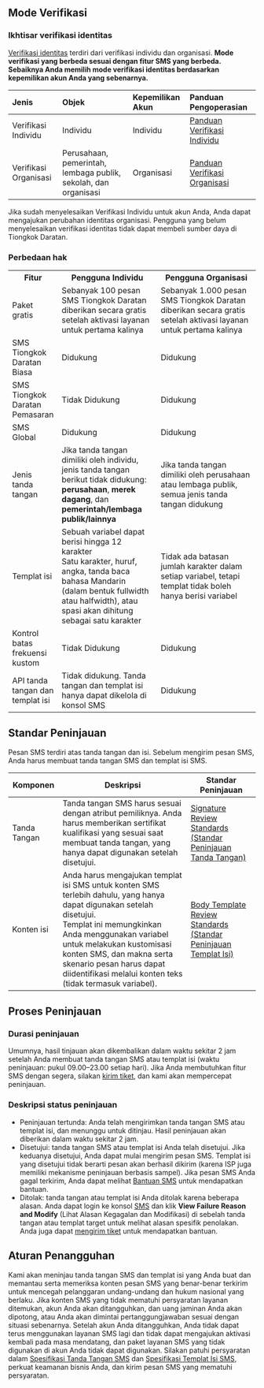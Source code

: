 
## Mode Verifikasi
### Ikhtisar verifikasi identitas
[Verifikasi identitas](https://intl.cloud.tencent.com/document/product/378/3629) terdiri dari verifikasi individu dan organisasi. **Mode verifikasi yang berbeda sesuai dengan fitur SMS yang berbeda. Sebaiknya Anda memilih mode verifikasi identitas berdasarkan kepemilikan akun Anda yang sebenarnya.**

| Jenis             | Objek                           | Kepemilikan Akun | Panduan Pengoperasian                                                     |
| :--------------- | :--------------------------------- | :------- | :----------------------------------------------------------- |
| Verifikasi Individu | Individu                               | Individu      | [Panduan Verifikasi Individu](https://intl.cloud.tencent.com/document/product/378/10495) |
| Verifikasi Organisasi | Perusahaan, pemerintah, lembaga publik, sekolah, dan organisasi | Organisasi     | [Panduan Verifikasi Organisasi](https://intl.cloud.tencent.com/document/product/378/10496) |

Jika sudah menyelesaikan Verifikasi Individu untuk akun Anda, Anda dapat mengajukan perubahan identitas organisasi. Pengguna yang belum menyelesaikan verifikasi identitas tidak dapat membeli sumber daya di Tiongkok Daratan.

### Perbedaan hak

<table>
     <tr>
         <th>Fitur</th>  
         <th width="40%">Pengguna Individu</th>  
         <th width="40%">Pengguna Organisasi</th>  
     </tr>
	 <tr>      
         <td>Paket gratis</td>   
	     <td>Sebanyak 100 pesan SMS Tiongkok Daratan diberikan secara gratis setelah aktivasi layanan untuk pertama kalinya</td>   
	     <td>Sebanyak 1.000 pesan SMS Tiongkok Daratan diberikan secara gratis setelah aktivasi layanan untuk pertama kalinya</td>   
     </tr> 
	 <tr>
	     <td>SMS Tiongkok Daratan Biasa</td>   
	     <td>Didukung</td>   
	     <td>Didukung</td> 
     </tr> 
	 <tr>
	     <td>SMS Tiongkok Daratan Pemasaran</td>   
	     <td>Tidak Didukung</td>   
	     <td>Didukung</td> 
     </tr> 
	 <tr>      
         <td>SMS Global</td>    
	     <td>Didukung</td>   
	     <td>Didukung</td> 
     </tr>  
	 <tr>      
         <td>Jenis tanda tangan</td>  
	     <td>Jika tanda tangan dimiliki oleh individu, jenis tanda tangan berikut tidak didukung: <b>perusahaan</b>, <b>merek dagang</b>, dan <b>pemerintah/lembaga publik/lainnya</b></td>   
	     <td>Jika tanda tangan dimiliki oleh perusahaan atau lembaga publik, semua jenis tanda tangan didukung</td> 
     </tr> 
	 <tr>      
         <td>Templat isi</td>
	     <td>Sebuah variabel dapat berisi hingga 12 karakter<br>Satu karakter, huruf, angka, tanda baca bahasa Mandarin (dalam bentuk fullwidth atau halfwidth), atau spasi akan dihitung sebagai satu karakter</td>   
	     <td>Tidak ada batasan jumlah karakter dalam setiap variabel, tetapi templat tidak boleh hanya berisi variabel</td> 
     </tr>     
		      <tr> 
         <td>Kontrol batas frekuensi kustom</td>     
	     <td>Tidak Didukung</td>   
	     <td>Didukung</td> 
     </tr> 
		      <tr> 
         <td>API tanda tangan dan templat isi</td>     
	     <td>Tidak didukung. Tanda tangan dan templat isi hanya dapat dikelola di konsol SMS</td>   
	     <td>Didukung</td> 
     </tr> 		 
</table>


## Standar Peninjauan
Pesan SMS terdiri atas tanda tangan dan isi. Sebelum mengirim pesan SMS, Anda harus membuat tanda tangan SMS dan templat isi SMS.

| Komponen | Deskripsi | Standar Peninjauan |
|---------|---------|---------|
| Tanda Tangan | Tanda tangan SMS harus sesuai dengan atribut pemiliknya. Anda harus memberikan sertifikat kualifikasi yang sesuai saat membuat tanda tangan, yang hanya dapat digunakan setelah disetujui. | [Signature Review Standards (Standar Peninjauan Tanda Tangan)](https://intl.cloud.tencent.com/document/product/382/40658) |
| Konten isi | Anda harus mengajukan templat isi SMS untuk konten SMS terlebih dahulu, yang hanya dapat digunakan setelah disetujui. <br>Templat ini memungkinkan Anda menggunakan variabel untuk melakukan kustomisasi konten SMS, dan makna serta skenario pesan harus dapat diidentifikasi melalui konten teks (tidak termasuk variabel). | [Body Template Review Standards (Standar Peninjauan Templat Isi)](https://intl.cloud.tencent.com/document/product/382/40659) |

## Proses Peninjauan
### Durasi peninjauan
Umumnya, hasil tinjauan akan dikembalikan dalam waktu sekitar 2 jam setelah Anda membuat tanda tangan SMS atau templat isi (waktu peninjauan: pukul 09.00–23.00 setiap hari).
Jika Anda membutuhkan fitur SMS dengan segera, silakan [kirim tiket](https://console.cloud.tencent.com/workorder/category), dan kami akan mempercepat peninjauan.

### Deskripsi status peninjauan
- Peninjauan tertunda: Anda telah mengirimkan tanda tangan SMS atau templat isi, dan menunggu untuk ditinjau. Hasil peninjauan akan diberikan dalam waktu sekitar 2 jam.
- Disetujui: tanda tangan SMS atau templat isi Anda telah disetujui. Jika keduanya disetujui, Anda dapat mulai mengirim pesan SMS.
 Templat isi yang disetujui tidak berarti pesan akan berhasil dikirim (karena ISP juga memiliki mekanisme peninjauan berbasis sampel). Jika pesan SMS Anda gagal terkirim, Anda dapat melihat [Bantuan SMS](https://intl.cloud.tencent.com/document/product/382/3773) untuk mendapatkan bantuan.
- Ditolak: tanda tangan atau templat isi Anda ditolak karena beberapa alasan.
  Anda dapat login ke konsol [SMS](https://console.cloud.tencent.com/sms/smsSign/1400054957/0/10) dan klik **View Failure Reason and Modify** (Lihat Alasan Kegagalan dan Modifikasi) di sebelah tanda tangan atau templat target untuk melihat alasan spesifik penolakan. Anda juga dapat [mengirim tiket](https://console.cloud.tencent.com/workorder/category) untuk mendapatkan bantuan.

## Aturan Penangguhan
Kami akan meninjau tanda tangan SMS dan templat isi yang Anda buat dan memantau serta memeriksa konten pesan SMS yang benar-benar terkirim untuk mencegah pelanggaran undang-undang dan hukum nasional yang berlaku.
Jika konten SMS yang tidak mematuhi persyaratan layanan ditemukan, akun Anda akan ditangguhkan, dan uang jaminan Anda akan dipotong, atau Anda akan dimintai pertanggungjawaban sesuai dengan situasi sebenarnya. Setelah akun Anda ditangguhkan, Anda tidak dapat terus menggunakan layanan SMS lagi dan tidak dapat mengajukan aktivasi kembali pada masa mendatang, dan paket layanan SMS yang tidak digunakan di akun Anda tidak dapat digunakan.
Silakan patuhi persyaratan dalam [Spesifikasi Tanda Tangan SMS](https://intl.cloud.tencent.com/document/product/382/40658) dan [Spesifikasi Templat Isi SMS](https://intl.cloud.tencent.com/document/product/382/40659), perkuat keamanan bisnis Anda, dan kirim pesan SMS yang mematuhi persyaratan.

